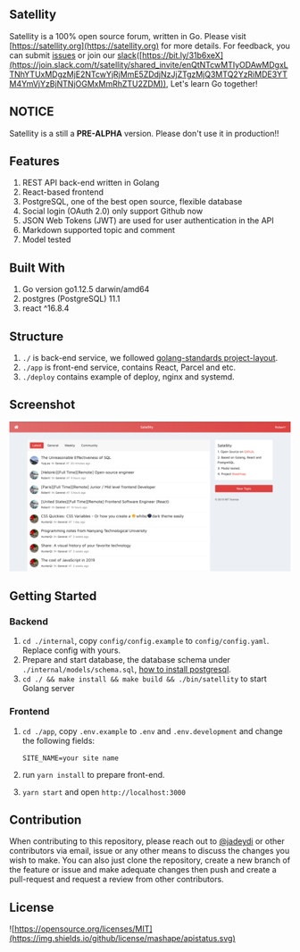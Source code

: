 ## Satellity

Satellity is a 100% open source forum, written in Go. Please visit [https://satellity.org](https://satellity.org) for more details. For feedback, you can submit [issues](https://github.com/satellity/satellity/issues) or join our [slack](https://join.slack.com/t/satellity/shared_invite/enQtNTcwMTIyODAwMDgxLTNhYTUxMDgzMjE2NTcwYjRjMmE5ZDdjNzJjZTgzMjQ3MTQ2YzRiMDE3YTM4YmVjYzBjNTNjOGMxMmRhZTU2ZDM)([https://bit.ly/31b6xeX](https://join.slack.com/t/satellity/shared_invite/enQtNTcwMTIyODAwMDgxLTNhYTUxMDgzMjE2NTcwYjRjMmE5ZDdjNzJjZTgzMjQ3MTQ2YzRiMDE3YTM4YmVjYzBjNTNjOGMxMmRhZTU2ZDM)), Let's learn Go together!

## NOTICE

Satellity is a still a **PRE-ALPHA** version. Please don't use it in production!!

## Features

1. REST API back-end written in Golang
2. React-based frontend
3. PostgreSQL, one of the best open source, flexible database 
4. Social login (OAuth 2.0) only support Github now
5. JSON Web Tokens (JWT) are used for user authentication in the API
6. Markdown supported topic and comment
7. Model tested


## Built With

1. Go version go1.12.5 darwin/amd64
2. postgres (PostgreSQL) 11.1
3. react ^16.8.4

## Structure

1. `./` is back-end service, we followed [golang-standards project-layout](https://github.com/golang-standards/project-layout).
2. `./app` is front-end service, contains React, Parcel and etc.
2. `./deploy` contains example of deploy, nginx and systemd.

## Screenshot

![Satellity](/screenshots/aspect.png "Hello Satellity")

## Getting Started

### Backend

1. `cd ./internal`, copy `config/config.example` to `config/config.yaml`. Replace config with yours.
2. Prepare and start database, the database schema under `./internal/models/schema.sql`, [how to install postgresql](https://www.digitalocean.com/community/tutorials/how-to-install-and-use-postgresql-on-ubuntu-18-04).
3. `cd ./ && make install && make build && ./bin/satellity` to start Golang server

### Frontend

1. `cd ./app`, copy `.env.example` to `.env` and `.env.development` and change the following fields:
   
    ```
    SITE_NAME=your site name
    ```
2. run `yarn install` to prepare front-end.
3. `yarn start` and open `http://localhost:3000`

## Contribution
When contributing to this repository, please reach out to [@jadeydi](https://github.com/jadeydi) or other contributors via email, issue or any other means to discuss the changes you wish to make.
You can also just clone the repository, create a new branch of the feature or issue and make adequate changes then push and create a pull-request and request a review from other contributors.

## License

![https://opensource.org/licenses/MIT](https://img.shields.io/github/license/mashape/apistatus.svg)

